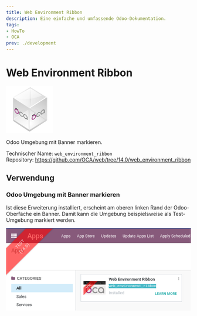 ```yaml
---
title: Web Environment Ribbon
description: Eine einfache und umfassende Odoo-Dokumentation.
tags:
- HowTo
- OCA
prev: ./development
---
```

# Web Environment Ribbon
![icon_oca_app](assets/icon_oca_app.png)

Odoo Umgebung mit Banner markieren.

Technischer Name: `web_environment_ribbon`\
Repository: <https://github.com/OCA/web/tree/14.0/web_environment_ribbon>

## Verwendung

### Odoo Umgebung mit Banner markieren

Ist diese Erweiterung installiert, erscheint am oberen linken Rand der Odoo-Oberfäche ein Banner. Damit kann die Umgebung beispielsweise als Test-Umgebung markiert werden.

![](assets/Web%20Environment%20Ribbon.png)